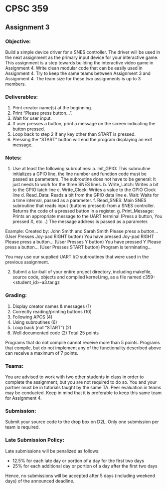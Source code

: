 # CPSC 359

## Assignment 3

### Objective:
Build a simple device driver for a SNES controller. The driver will be used in the next assignment as the primary input device for your interactive game. This assignment is a step towards building the interactive video game in Assignment 4. Write clean modular code that can be easily used in Assignment 4. Try to keep the same teams between Assignment 3 and Assignment 4. The team size for these two assignments is up to 3 members. 

### Deliverables: 
1. Print creator name(s) at the beginning.
2. Print “Please press button...”.
3. Wait for user input.
4. If user presses a button, print a message on the screen indicating the button pressed.
5. Loop back to step 2 if any key other than START is pressed.
6. Pressing the “START” button will end the program displaying an exit message.

### Notes:
1. Use at least the following subroutines:
  a. Init_GPIO: This subroutine initializes a GPIO line, the line number and function code must be passed as parameters. The subroutine does not have to be general: It just needs to work for the three SNES lines.
  b. Write_Latch: Writes a bit to the GPIO latch line 
  c. Write_Clock: Writes a value to the GPIO Clock line
  d. Read_Data: Reads a bit from the GPIO data line
  e. Wait: Waits for a time interval, passed as a parameter.
  f. Read_SNES: Main SNES subroutine that reads input (buttons pressed) from a SNES controller. Returns the code of a pressed button in a register.
  g. Print_Message: Prints an appropriate message to the UART terminal (Press a button, You pressed X, etc ..) The message address is passed as a parameter.

Example:
Created by: John Smith and Sarah Smith
Please press a button...
(User Presses Joy-pad RIGHT button)
You have pressed Joy-pad RIGHT
Please press a button...
(User Presses Y button)
You have pressed Y
Please press a button...
(User Presses START button)
Program is terminating...

You may use our supplied UART I/O subroutines that were used in the previous assignment.

2. Submit a tar-ball of your entire project directory, including makefile, source code, objects and compiled kernel.img, as a file named c359-<student_id>-a3.tar.gz 

### Grading: 
1. Display creator names & messages   (1)
2. Correctly reading/printing buttons (10)
3. Following APCS                     (4)
4. Using subroutines                  (6)
5. Loop back (not “START”)            (2)
6. Well documented code               (2)
Total                                 25 points

Programs that do not compile cannot receive more than 5 points. Programs that compile, but do not implement any of the functionality described above can receive a maximum of 7 points.

### Teams:  
You are advised to work with two other students in class in order to complete the assignment, but you are not required to do so. You and your partner must be in tutorials taught by the same TA. Peer evaluation in teams may be conducted. Keep in mind that it is preferable to keep this same team for Assignment 4.

### Submission: 
Submit your source code to the drop box on D2L. Only one submission per team is required. 

### Late Submission Policy: 
Late submissions will be penalized as follows:
* 12.5% for each late day or portion of a day for the first two days
* 25% for each additional day or portion of a day after the first two days

Hence, no submissions will be accepted after 5 days (including weekend days) of the announced deadline.
